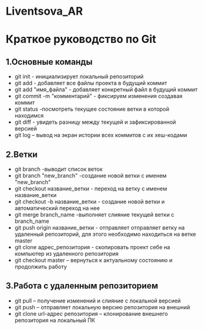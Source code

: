 # Liventsova_AR
# Краткое руководство по Git
## 1.Основные команды
* git init - инициализирует локальный репозиторий
 * git add - добавляет все файлы проекта в будущий коммит
 * git add "имя_файла" - добавляет конкретный файл в будущий коммит
 * git commit -m "комментарий" - фиксируем изменения создавая коммит
* git status -посмотреть текущее состояние ветки в которой находимся
* git diff - увидеть разницу между текущей и зафиксированной версией
* git log – вывод на экран истории всех коммитов с их хеш-кодами
 ## 2.Ветки
 * git branch -выводит список веток
* git branch "new_branch" -создание новой ветки с именем "new_branch"
* git checkout название_ветки - переход на ветку с именем название_ветки
* git checkout -b название_ветки -  создание новой ветки и  автоматический переход на нее
 * git merge branch_name -выполняет слияние текущей ветки с branch_name
 * git push origin название_ветки - отправляет отправляет ветку на удаленный репозиторий, для этого необходимо находиться на ветке master
* git clone адрес_репозитория - скопировать проект себе на компьютер из удаленного репозитория
* git checkout master – вернуться к актуальному состоянию и продолжить работу
## 3.Работа с удаленным репозиторием
* git pull – получение изменений и слияние с локальной версией
* git push – отправляет локальную версию репозитория на внешний
* git clone url-адрес репозитория – клонирование внешнего репозитория на локальный ПК